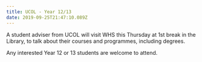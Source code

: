 ```yaml
---
title: UCOL - Year 12/13
date: 2019-09-25T21:47:10.089Z
---
```

A student adviser from UCOL will visit WHS this Thursday at 1st break in the Library, to talk about their courses and programmes, including degrees. 

Any interested Year 12 or 13 students are welcome to attend.
